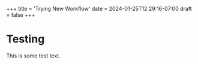 +++
title = 'Trying New Workflow'
date = 2024-01-25T12:29:16-07:00
draft = false
+++

# Testing

This is some test text.